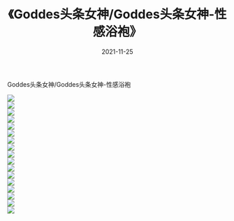 ﻿---
layout: post
title:  《Goddes头条女神/Goddes头条女神-性感浴袍》
date:   2021-11-25
img: http://pic.660000.xyz/1:/网络美图/2021/Goddes头条女神/Goddes头条女神-性感浴袍/000.jpg
categories: [美女, 清纯, 唯美]
---

Goddes头条女神/Goddes头条女神-性感浴袍

 ![](http://pic.660000.xyz/1:/网络美图/2021/Goddes头条女神/Goddes头条女神-性感浴袍/001.jpg) <br>![](http://pic.660000.xyz/1:/网络美图/2021/Goddes头条女神/Goddes头条女神-性感浴袍/002.jpg) <br>![](http://pic.660000.xyz/1:/网络美图/2021/Goddes头条女神/Goddes头条女神-性感浴袍/003.jpg) <br>![](http://pic.660000.xyz/1:/网络美图/2021/Goddes头条女神/Goddes头条女神-性感浴袍/004.jpg) <br>![](http://pic.660000.xyz/1:/网络美图/2021/Goddes头条女神/Goddes头条女神-性感浴袍/005.jpg) <br>![](http://pic.660000.xyz/1:/网络美图/2021/Goddes头条女神/Goddes头条女神-性感浴袍/006.jpg) <br>![](http://pic.660000.xyz/1:/网络美图/2021/Goddes头条女神/Goddes头条女神-性感浴袍/007.jpg) <br>![](http://pic.660000.xyz/1:/网络美图/2021/Goddes头条女神/Goddes头条女神-性感浴袍/008.jpg) <br>![](http://pic.660000.xyz/1:/网络美图/2021/Goddes头条女神/Goddes头条女神-性感浴袍/009.jpg) <br>![](http://pic.660000.xyz/1:/网络美图/2021/Goddes头条女神/Goddes头条女神-性感浴袍/010.jpg) <br>![](http://pic.660000.xyz/1:/网络美图/2021/Goddes头条女神/Goddes头条女神-性感浴袍/011.jpg) <br>![](http://pic.660000.xyz/1:/网络美图/2021/Goddes头条女神/Goddes头条女神-性感浴袍/012.jpg) <br>![](http://pic.660000.xyz/1:/网络美图/2021/Goddes头条女神/Goddes头条女神-性感浴袍/013.jpg) <br>![](http://pic.660000.xyz/1:/网络美图/2021/Goddes头条女神/Goddes头条女神-性感浴袍/014.jpg) <br>![](http://pic.660000.xyz/1:/网络美图/2021/Goddes头条女神/Goddes头条女神-性感浴袍/015.jpg) <br>![](http://pic.660000.xyz/1:/网络美图/2021/Goddes头条女神/Goddes头条女神-性感浴袍/016.jpg) <br>![](http://pic.660000.xyz/1:/网络美图/2021/Goddes头条女神/Goddes头条女神-性感浴袍/017.jpg) <br>
